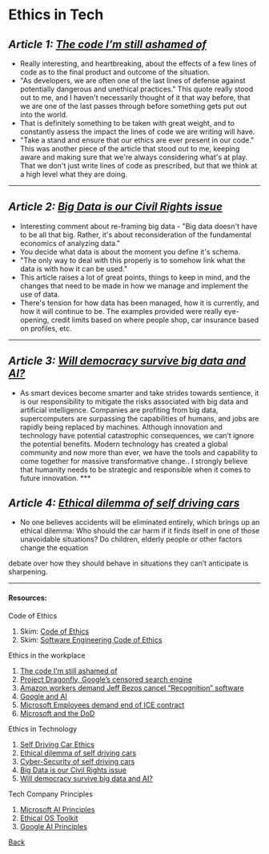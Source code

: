 # Ethics in Tech

## *Article 1: [The code I’m still ashamed of](https://www.freecodecamp.org/news/the-code-im-still-ashamed-of-e4c021dff55e/)*

* Really interesting, and heartbreaking, about the effects of a few lines of code as to the final product and outcome of the situation.
* "As developers, we are often one of the last lines of defense against potentially dangerous and unethical practices." This quote really stood out to me, and I haven't necessarily thought of it that way before, that we are one of the last passes through before something gets put out into the world.
* That is definitely something to be taken with great weight, and to constantly assess the impact the lines of code we are writing will have.
* "Take a stand and ensure that our ethics are ever present in our code." This was another piece of the article that stood out to me, keeping aware and making sure that we're always considering what's at play. That we don't just write lines of code as prescribed, but that we think at a high level what they are doing.
***
## *Article 2: [Big Data is our Civil Rights issue](http://solveforinteresting.com/big-data-is-our-generations-civil-rights-issue-and-we-dont-know-it/)*

* Interesting comment about re-framing big data - "Big data doesn't have to be all that big. Rather, it's about reconsideration of the fundamental economics of analyzing data."
* You decide what data is about the moment you define it's schema.
* "The only way to deal with this properly is to somehow link what the data is with how it can be used."
* This article raises a lot of great points, things to keep in mind, and the changes that need to be made in how we manage and implement the use of data.
* There's tension for how data has been managed, how it is currently, and how it will continue to be. The examples provided were really eye-opening, credit limits based on where people shop, car insurance based on profiles, etc.

***
## *Article 3: [Will democracy survive big data and AI?](https://www.scientificamerican.com/article/will-democracy-survive-big-data-and-artificial-intelligence/)*

* As smart devices become smarter and take strides towards sentience, it is our responsibility to mitigate the risks associated with big data and artificial intelligence. Companies are profiting from big data, supercomputers are surpassing the capabilities of humans, and jobs are rapidly being replaced by machines. Although innovation and technology have potential catastrophic consequences, we can’t ignore the potential benefits. Modern technology has created a global community and now more than ever, we have the tools and capability to come together for massive transformative change.. I strongly believe that humanity needs to be strategic and responsible when it comes to future innovation.
***️
## *Article 4: [Ethical dilemma of self driving cars](https://www.theglobeandmail.com/globe-drive/culture/technology/the-ethical-dilemmas-of-self-drivingcars/article37803470/)*

* No one believes accidents will be eliminated entirely, which brings up an ethical dilemma: Who should the car harm if it finds itself in one of those unavoidable situations? Do children, elderly people or other factors change the equation

debate over how they should behave in situations they can’t anticipate is sharpening.

*** 
#### Resources: 

Code of Ethics
   1. Skim: [Code of Ethics](https://www.businessinsider.com/microsoft-employees-protest-contract-us-army-hololens-2019-2)
   2. Skim: [Software Engineering Code of Ethics](https://ethics.acm.org/code-of-ethics/software-engineering-code/)

Ethics in the workplace
   1. [The code I’m still ashamed of](https://www.freecodecamp.org/news/the-code-im-still-ashamed-of-e4c021dff55e/)
   2. [Project Dragonfly, Google’s censored search engine](vox.com/2018/8/17/17704526/google-dragonfly-censored-search-engine-china)
   3. [Amazon workers demand Jeff Bezos cancel “Recognition” software](https://gizmodo.com/amazon-workers-demand-jeff-bezos-cancel-face-recognitio-1827037509)
   4. [Google and AI](https://gizmodo.com/in-reversal-google-says-its-ai-will-not-be-used-for-we-1826649327)
   5. [Microsoft Employees demand end of ICE contract](https://www.nytimes.com/2018/06/19/technology/tech-companies-immigration-border.html)
   6. [Microsoft and the DoD](https://www.businessinsider.com/microsoft-employees-protest-contract-us-army-hololens-2019-2)

Ethics in Technology
  1. [Self Driving Car Ethics](https://www.freep.com/story/money/cars/2017/11/21/self-driving-cars-ethics/804805001/)
 2.  [Ethical dilemma of self driving cars](https://www.theglobeandmail.com/globe-drive/culture/technology/the-ethical-dilemmas-of-self-drivingcars/article37803470/)
 3. [Cyber-Security of self driving cars](https://phys.org/news/2017-02-cybersecurity-self-driving-cars.html)
 4. [Big Data is our Civil Rights issue](http://solveforinteresting.com/big-data-is-our-generations-civil-rights-issue-and-we-dont-know-it/)
 5. [Will democracy survive big data and AI?](https://www.scientificamerican.com/article/will-democracy-survive-big-data-and-artificial-intelligence/)

Tech Company Principles
1. [Microsoft AI Principles](https://www.microsoft.com/en-us/ai/responsible-ai?activetab=pivot1%3aprimaryr6)
2. [Ethical OS Toolkit](https://ethicalos.org/)
3. [Google AI Principles](https://www.blog.google/technology/ai/ai-principles/)

 
 
[Back](https://github.com/En-ZUH/Reading-notes/tree/main/401)